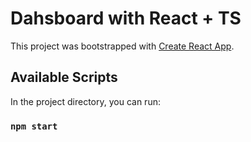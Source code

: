 # Dahsboard with React + TS

This project was bootstrapped with [Create React App](https://github.com/facebook/create-react-app).

## Available Scripts

In the project directory, you can run:

### `npm start`
